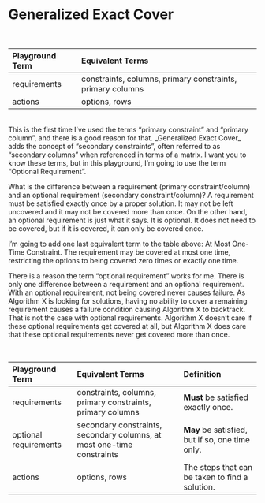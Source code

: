 # Generalized Exact Cover



<BR>

| Playground Term | Equivalent Terms |
|:---|:---------------|
| requirements| constraints, columns, primary constraints, primary columns |
| actions | options, rows |

<BR>
This is the first time I’ve used the terms “primary constraint” and “primary column”, and there is a good reason for that. _Generalized Exact Cover_ adds the concept of “secondary constraints”, often referred to as “secondary columns” when referenced in terms of a matrix. I want you to know these terms, but in this playground, I’m going to use the term “Optional Requirement”.

What is the difference between a requirement (primary constraint/column) and an optional requirement (secondary constraint/column)? A requirement must be satisfied exactly once by a proper solution. It may not be left uncovered and it may not be covered more than once. On the other hand, an optional requirement is just what it says. It is optional. It does not need to be covered, but if it is covered, it can only be covered once.

I’m going to add one last equivalent term to the table above: At Most One-Time Constraint. The requirement may be covered at most one time, restricting the options to being covered zero times or exactly one time.

There is a reason the term “optional requirement” works for me. There is only one difference between a requirement and an optional requirement. With an optional requirement, not being covered never causes failure. As Algorithm X is looking for solutions, having no ability to cover a remaining requirement causes a failure condition causing Algorithm X to backtrack. That is not the case with optional requirements. Algorithm X doesn’t care if these optional requirements get covered at all, but Algorithm X does care that these optional requirements never get covered more than once.

<BR>

| Playground Term | Equivalent Terms | Definition |
|:--|:----|:-----------------|
| requirements| constraints, columns, primary constraints, primary columns | __Must__ be satisfied exactly once. |
| optional requirements| secondary constraints, secondary columns, at most one-time constraints | __May__ be satisfied, but if so, one time only. |
| actions | options, rows | The steps that can be taken to find a solution. |
